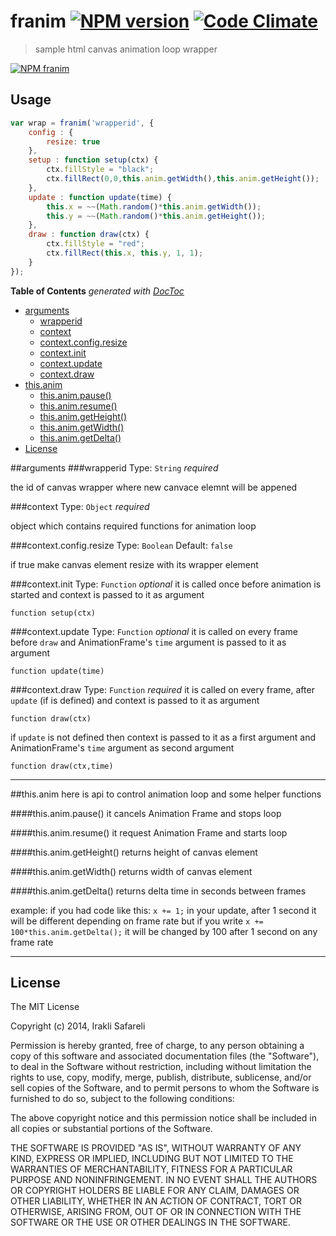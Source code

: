 # franim [![NPM version][npm-image]][npm-url] [![Code Climate][climate-image]][climate-url]
> sample html canvas animation loop wrapper

[![NPM franim][nodei-image]][npm-url]

[npm-url]: https://npmjs.org/package/franim
[npm-image]: https://badge.fury.io/js/franim.png

[climate-url]: https://codeclimate.com/github/safareli/franim
[climate-image]: https://codeclimate.com/github/safareli/franim.png

[nodei-image]: https://nodei.co/npm-dl/franim.png?months=1




## Usage

```javascript
var wrap = franim('wrapperid', {
    config : {
        resize: true
    },
    setup : function setup(ctx) {
        ctx.fillStyle = "black";
        ctx.fillRect(0,0,this.anim.getWidth(),this.anim.getHeight());
    },
    update : function update(time) {
        this.x = ~~(Math.random()*this.anim.getWidth());
        this.y = ~~(Math.random()*this.anim.getHeight());
    },
    draw : function draw(ctx) {
        ctx.fillStyle = "red";
        ctx.fillRect(this.x, this.y, 1, 1);
    }
});
```

**Table of Contents**  *generated with [DocToc](http://doctoc.herokuapp.com/)*

- [arguments](#user-content-arguments)
	- [wrapperid](#user-content-wrapperid)
	- [context](#user-content-context)
	- [context.config.resize](#user-content-contextconfigresize)
	- [context.init](#user-content-contextinit)
	- [context.update](#user-content-contextupdate)
	- [context.draw](#user-content-contextdraw)
- [this.anim](#user-content-thisanim)
	- [this.anim.pause()](#user-content-thisanimpause)
	- [this.anim.resume()](#user-content-thisanimresume)
	- [this.anim.getHeight()](#user-content-thisanimgetheight)
	- [this.anim.getWidth()](#user-content-thisanimgetwidth)
	- [this.anim.getDelta()](#user-content-thisanimgetdelta)
- [License](#user-content-license)


##arguments
###wrapperid
Type: `String`
*required*

the id of canvas wrapper where new canvace elemnt will be appened

###context 
Type: `Object`
*required*

object which contains required functions for animation loop

###context.config.resize
Type: `Boolean` 
Default: `false`

if true make canvas element resize with its wrapper element

###context.init
Type: `Function` 
_optional_
it is called once before animation is started and context is passed to it as argument

`function setup(ctx)`


###context.update
Type: `Function` 
_optional_
it is called on every frame before `draw` and AnimationFrame's `time` argument is passed to it as argument 

`function update(time)`


###context.draw
Type: `Function` 
*required*
it is called on every frame, after `update` (if is defined) and context is passed to it as argument 

`function draw(ctx)`

if `update` is not defined then context is passed to it as a first argument and AnimationFrame's `time` argument as second argument

`function draw(ctx,time)`

---

##this.anim 
here is api to control animation loop and some helper functions

####this.anim.pause()
it cancels Animation Frame and stops loop

####this.anim.resume()
it request Animation Frame and starts loop

####this.anim.getHeight()
returns height of canvas element

####this.anim.getWidth()
returns width of canvas element

####this.anim.getDelta()
returns delta time in seconds between frames

example:
if you had code like this:  `x += 1;` in your update, after 1 second it will be different depending on frame rate but if you write `x += 100*this.anim.getDelta();` it will be changed by 100 after 1 second on any frame rate 

---

## License 

The MIT License

Copyright (c) 2014, Irakli Safareli

Permission is hereby granted, free of charge, to any person
obtaining a copy of this software and associated documentation
files (the "Software"), to deal in the Software without
restriction, including without limitation the rights to use,
copy, modify, merge, publish, distribute, sublicense, and/or sell
copies of the Software, and to permit persons to whom the
Software is furnished to do so, subject to the following
conditions:

The above copyright notice and this permission notice shall be
included in all copies or substantial portions of the Software.

THE SOFTWARE IS PROVIDED "AS IS", WITHOUT WARRANTY OF ANY KIND,
EXPRESS OR IMPLIED, INCLUDING BUT NOT LIMITED TO THE WARRANTIES
OF MERCHANTABILITY, FITNESS FOR A PARTICULAR PURPOSE AND
NONINFRINGEMENT. IN NO EVENT SHALL THE AUTHORS OR COPYRIGHT
HOLDERS BE LIABLE FOR ANY CLAIM, DAMAGES OR OTHER LIABILITY,
WHETHER IN AN ACTION OF CONTRACT, TORT OR OTHERWISE, ARISING
FROM, OUT OF OR IN CONNECTION WITH THE SOFTWARE OR THE USE OR
OTHER DEALINGS IN THE SOFTWARE.
